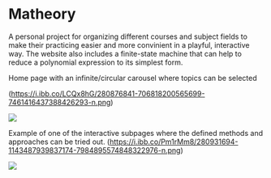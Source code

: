 # Matheory
A personal project for organizing different courses and subject fields to make their practicing easier and more convinient in a playful, interactive way. The website also includes a finite-state machine that can help to reduce a polynomial expression to its simplest form.

Home page with an infinite/circular carousel where topics can be selected

(https://i.ibb.co/LCQx8hG/280876841-706818200565699-7461416437388426293-n.png)

![](https://i.ibb.co/LCQx8hG/280876841-706818200565699-7461416437388426293-n.png)

Example of one of the interactive subpages where the defined methods and approaches can be tried out.
(https://i.ibb.co/Pm1rMm8/280931694-1143487939837174-7984895574848322976-n.png)

![](https://i.ibb.co/Pm1rMm8/280931694-1143487939837174-7984895574848322976-n.png)
